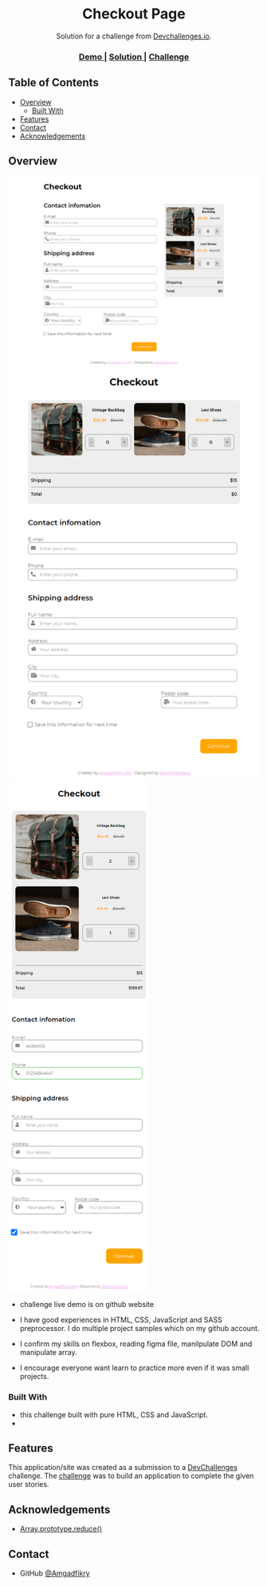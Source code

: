 <!-- Please update value in the {}  -->

<h1 align="center">Checkout Page</h1>

<div align="center">
   Solution for a challenge from  <a href="http://devchallenges.io" target="_blank">Devchallenges.io</a>.
</div>

<div align="center">
  <h3>
    <a href="https://amgadfikry.github.io/dev-challenge-checkout-page/">
      Demo
    </a>
    <span> | </span>
    <a href="https://github.com/amgadfikry/dev-challenge-checkout-page.git">
      Solution
    </a>
    <span> | </span>
    <a href="https://devchallenges.io/challenges/0J1NxxGhOUYVqihwegfO">
      Challenge
    </a>
  </h3>
</div>

<!-- TABLE OF CONTENTS -->

## Table of Contents

- [Overview](#overview)
  - [Built With](#built-with)
- [Features](#features)
- [Contact](#contact)
- [Acknowledgements](#acknowledgements)

<!-- OVERVIEW -->

## Overview

![screenshot](https://github.com/amgadfikry/dev-challenge-checkout-page/blob/main/screencapture-127-0-0-1-5500-index-html-2021-08-01-00_55_16.png)
![screenshot](https://github.com/amgadfikry/dev-challenge-checkout-page/blob/main/screencapture-127-0-0-1-5500-index-html-2021-08-01-00_55_46.png)
![screenshot](https://github.com/amgadfikry/dev-challenge-checkout-page/blob/main/screencapture-127-0-0-1-5500-index-html-2021-08-01-00_56_44.png)

- challenge live demo is on github website

- I have good experiences in HTML, CSS, JavaScript and SASS preprocessor. I do multiple project samples which on my github account.

- I confirm my skills on flexbox, reading figma file, manilpulate DOM and manipulate array.

- I encourage everyone want learn to practice more even if it was small projects.

### Built With

- this challenge built with pure HTML, CSS and JavaScript.
- 
## Features

<!-- List the features of your application or follow the template. Don't share the figma file here :) -->

This application/site was created as a submission to a [DevChallenges](https://devchallenges.io/challenges) challenge. The [challenge](https://devchallenges.io/challenges/0J1NxxGhOUYVqihwegfO) was to build an application to complete the given user stories.


## Acknowledgements

<!-- This section should list any articles or add-ons/plugins that helps you to complete the project. This is optional but it will help you in the future. For exmpale -->

- [Array.prototype.reduce()](https://developer.mozilla.org/en-US/docs/Web/JavaScript/Reference/Global_Objects/Array/Reduce)


## Contact

- GitHub [@Amgadfikry](https://github.com/amgadfikry)
